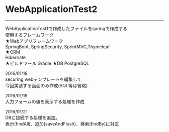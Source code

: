 # WebApplicationTest2



-------------------------------------------------------------------  
WebApplicationTest1で作成したファイルをspringで作成する  
使用するフレームワーク  
★Webアプリフレームワーク  
SpringBoot, SpringSecurity, SprintMVC,Thymeleaf  
★ORM  
Hibernate  
★ビルドツール
Gradle 
★DB
PostgreSQL

2016/01/18  
securing webテンプレートを編集して  
今回実装する画面のみ作成(SQL等は省略)  

2016/01/19  
入力フォームの値を表示する処理を作成  
  
2016/01/21  
DBに接続する処理を追加。  
表示(findAll)、追加(saveAndFlush)、検索(findBy)に対応  
